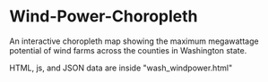 # Wind-Power-Choropleth
An interactive choropleth map showing the maximum megawattage potential of wind farms across the counties in Washington state.

HTML, js, and JSON data are inside "wash_windpower.html" 


